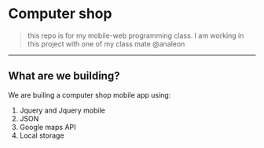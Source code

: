 # Computer shop

>this repo is for my mobile-web programming class. I am working in this project with one of my class mate @analeon

---

## What are we building?

We are builing a computer shop mobile app using:

1. Jquery and Jquery mobile
2. JSON
3. Google maps API
4. Local storage
